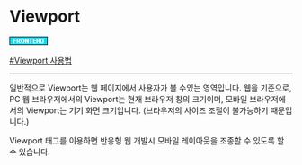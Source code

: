# Viewport

![Frontend](../../2TAT1C/Label_Frontend.png)

<a href="https://developer.mozilla.org/ko/docs/Mozilla/Mobile/Viewport_meta_tag">#Viewport 사용법</a>

---

일반적으로 Viewport는 웹 페이지에서 사용자가 볼 수있는 영역입니다.
웹을 기준으로, PC 웹 브라우저에서의 Viewport는 현재 브라우저 창의 크기이며, 모바일 브라우저에서의 Viewport는 기기 화면 크기입니다. (브라우저의 사이즈 조절이 불가능하기 때문입니다.) 

Viewport 태그를 이용하면 반응형 웹 개발시 모바일 레이아웃을 조종할 수 있도록 할 수 있습니다.




